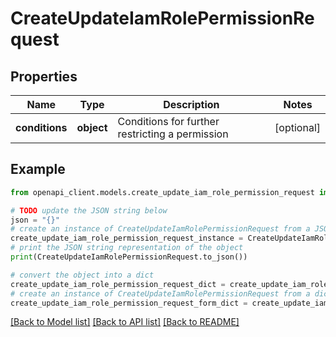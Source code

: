 # CreateUpdateIamRolePermissionRequest


## Properties

Name | Type | Description | Notes
------------ | ------------- | ------------- | -------------
**conditions** | **object** | Conditions for further restricting a permission | [optional] 

## Example

```python
from openapi_client.models.create_update_iam_role_permission_request import CreateUpdateIamRolePermissionRequest

# TODO update the JSON string below
json = "{}"
# create an instance of CreateUpdateIamRolePermissionRequest from a JSON string
create_update_iam_role_permission_request_instance = CreateUpdateIamRolePermissionRequest.from_json(json)
# print the JSON string representation of the object
print(CreateUpdateIamRolePermissionRequest.to_json())

# convert the object into a dict
create_update_iam_role_permission_request_dict = create_update_iam_role_permission_request_instance.to_dict()
# create an instance of CreateUpdateIamRolePermissionRequest from a dict
create_update_iam_role_permission_request_form_dict = create_update_iam_role_permission_request.from_dict(create_update_iam_role_permission_request_dict)
```
[[Back to Model list]](../README.md#documentation-for-models) [[Back to API list]](../README.md#documentation-for-api-endpoints) [[Back to README]](../README.md)


